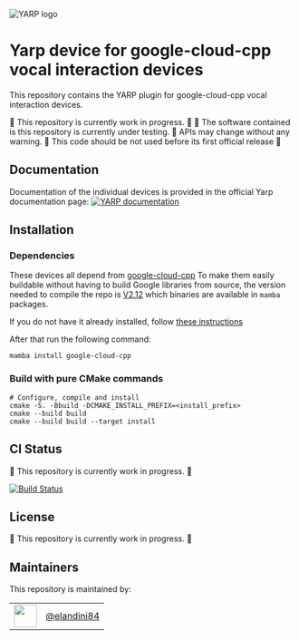 ![YARP logo](doc/images/yarp-robot-24.png?raw=true "yarp-device-template")

Yarp device for google-cloud-cpp vocal interaction devices
=====================

This repository contains the YARP plugin for google-cloud-cpp vocal interaction devices.

:construction: This repository is currently work in progress. :construction:
:construction: The software contained is this repository is currently under testing. :construction: APIs may change without any warning. :construction: This code should be not used before its first official release :construction:

Documentation
-------------

Documentation of the individual devices is provided in the official Yarp documentation page:
[![YARP documentation](https://img.shields.io/badge/Documentation-yarp.it-19c2d8.svg)](https://yarp.it/latest/group__dev__impl.html)


Installation
-------------

### Dependencies
These devices all depend from [google-cloud-cpp](https://github.com/googleapis/google-cloud-cpp/tree/main)
To make them easily buildable without having to build Google libraries from source, the version needed to compile
the repo is [V2.12](https://github.com/googleapis/google-cloud-cpp/releases/tag/v2.12.0) which binaries are available in `mamba` packages.

If you do not have it already installed, follow [these instructions](https://github.com/conda-forge/miniforge#mambaforge)

After that run the following command:
~~~
mamba install google-cloud-cpp
~~~

### Build with pure CMake commands

~~~
# Configure, compile and install
cmake -S. -Bbuild -DCMAKE_INSTALL_PREFIX=<install_prefix>
cmake --build build
cmake --build build --target install
~~~

CI Status
---------

:construction: This repository is currently work in progress. :construction:

[![Build Status](https://github.com/robotology/yarp-device-template/workflows/CI%20Workflow/badge.svg)](https://github.com/robotology/yarp-device-template/actions?query=workflow%3A%22CI+Workflow%22)

License
---------

:construction: This repository is currently work in progress. :construction:

Maintainers
--------------
This repository is maintained by:

| | |
|:---:|:---:|
| [<img src="https://github.com/elandini84.png" width="40">](https://github.com/elandini84) | [@elandini84](https://github.com/elandini84) |
